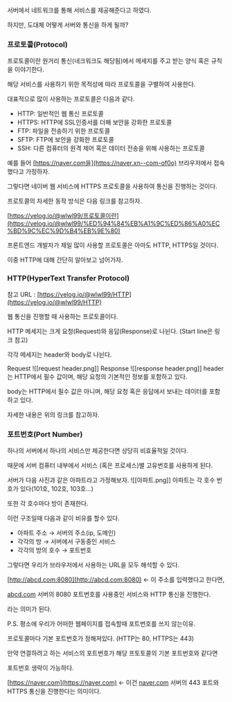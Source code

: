 

서버에서 네트워크를 통해 서비스를 제공해준다고 하였다.

하지만, 도대체 어떻게 서버와 통신을 하게 될까?

### 프로토콜(Protocol)

프로토콜이란 원거리 통신(네크워크도 해당됨)에서 메세지를 주고 받는 양식 혹은 규칙을 이야기한다.

해당 서비스를 사용하기 위한 목적성에 따라 프로토콜을 구별하여 사용한다.

대표적으로 많이 사용하는 프로토콜은 다음과 같다.

- HTTP: 일반적인 웹 통신 프로토콜
- HTTPS: HTTP에 SSL인증서를 더해 보안을 강화한 프로토콜
- FTP: 파일을 전송하기 위한 프로토콜
- SFTP: FTP에 보안을 강화한 프로토콜
- SSH: 다른 컴퓨터의 원격 제어 혹은 데이터 전송을 위해 사용하는 프로토콜

예를 들어 [https://naver.com을](https://naver.xn--com-of0o) 브라우저에서 접속했다고 가정하자.

그렇다면 네이버 웹 서비스에 HTTPS 프로토콜을 사용하여 통신을 진행하는 것이다.

프로토콜의 자세한 동작 방식은 다음 링크를 참고하자.

[](https://velog.io/@wlwl99/%ED%94%84%EB%A1%9C%ED%86%A0%EC%BD%9C%EC%9D%B4%EB%9E%80)[https://velog.io/@wlwl99/프로토콜이란](https://velog.io/@wlwl99/%ED%94%84%EB%A1%9C%ED%86%A0%EC%BD%9C%EC%9D%B4%EB%9E%80)

프론트엔드 개발자가 제일 많이 사용할 프로토콜은 아마도 HTTP, HTTPS일 것이다.

이중 HTTP에 대해 간단히 알아보고 넘어가자.

### HTTP(HyperText Transfer Protocol)

참고 URL : [https://velog.io/@wlwl99/HTTP](https://velog.io/@wlwl99/HTTP)

웹 통신을 진행할 때 사용하는 프로토콜이다.

HTTP 메세지는 크게 요청(Request)와 응답(Response)로 나뉜다. (Start line은 링크 참고)

각각 메세지는 header와 body로 나뉜다.

Request
![[request header.png]]
Response
![[response header.png]]
header는 HTTP에서 필수 값이며, 해당 요청의 기본적인 정보를 포함하고 있다.

body는 HTTP에서 필수 값은 아니며, 해당 요청 혹은 응답에서 보내는 데이터를 포함하고 있다.

자세한 내용은 위의 링크를 참고하자.

### 포트번호(Port Number)

하나의 서버에서 하나의 서비스만 제공한다면 상당히 비효율적일 것이다.

때문에 서버 컴퓨터 내부에서 서비스 (혹은 프로세스)별 고유번호를 사용하게 된다.

서버가 다음 사진과 같은 아파트라고 가정해보자.
![[아파트.png]]
아파트는 각 호수 번호가 있다(101호, 102호, 103호…)

또한 각 호수마다 방이 존재한다.

이런 구조일때 다음과 같이 비유를 할수 있다.

- 아파트 주소 → 서버의 주소(ip, 도메인)
- 각각의 방 → 서버에서 구동중인 서비스
- 각각의 방의 호수 → 포트번호

그렇다면 우리가 브라우저에서 사용하는 URL을 모두 해석할 수 있다.

[http://abcd.com:8080](http://abcd.com:8080) ← 이 주소를 입력했다고 한다면,

[abcd.com](http://abcd.com) 서버의 8080 포트번호를 사용중인 서비스와 HTTP 통신을 진행한다.

라는 의미가 된다.

P.S. 평소에 우리가 어떠한 웹페이지를 접속할때 포트번호를 쓰지 않는이유.

프로토콜마다 기본 포트번호가 정해져있다. (HTTP는 80, HTTPS는 443)

만약 연결하려고 하는 서비스의 포트번호가 해당 프토토콜의 기본 포트번호와 같다면

포트번호 생략이 가능하다.

[https://naver.com](https://naver.com) ← 이건 [naver.com](http://naver.com) 서버의 443 포트와 HTTPS 통신을 진행한다는 의미이다.